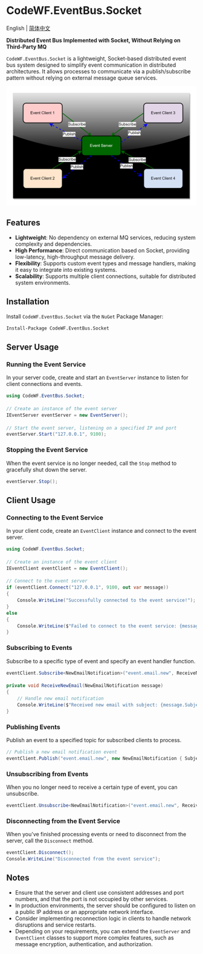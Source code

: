 # CodeWF.EventBus.Socket
English | [简体中文](README-zh_CN.md)

**Distributed Event Bus Implemented with Socket, Without Relying on Third-Party MQ**

`CodeWF.EventBus.Socket` is a lightweight, Socket-based distributed event bus system designed to simplify event communication in distributed architectures. It allows processes to communicate via a publish/subscribe pattern without relying on external message queue services.

![](doc/imgs/structure.png)

## Features

- **Lightweight**: No dependency on external MQ services, reducing system complexity and dependencies.
- **High Performance**: Direct communication based on Socket, providing low-latency, high-throughput message delivery.
- **Flexibility**: Supports custom event types and message handlers, making it easy to integrate into existing systems.
- **Scalability**: Supports multiple client connections, suitable for distributed system environments.

## Installation

Install `CodeWF.EventBus.Socket` via the `NuGet` Package Manager:

```bash
Install-Package CodeWF.EventBus.Socket
```

## Server Usage

### Running the Event Service

In your server code, create and start an `EventServer` instance to listen for client connections and events.

```csharp
using CodeWF.EventBus.Socket;

// Create an instance of the event server
IEventServer eventServer = new EventServer();

// Start the event server, listening on a specified IP and port
eventServer.Start("127.0.0.1", 9100);
```

### Stopping the Event Service

When the event service is no longer needed, call the `Stop` method to gracefully shut down the server.

```csharp
eventServer.Stop();
```

## Client Usage

### Connecting to the Event Service

In your client code, create an `EventClient` instance and connect to the event server.

```csharp
using CodeWF.EventBus.Socket;

// Create an instance of the event client
IEventClient eventClient = new EventClient();

// Connect to the event server
if (eventClient.Connect("127.0.0.1", 9100, out var message))
{
    Console.WriteLine("Successfully connected to the event service!");
}
else
{
    Console.WriteLine($"Failed to connect to the event service: {message}");
}
```

### Subscribing to Events

Subscribe to a specific type of event and specify an event handler function.

```csharp
eventClient.Subscribe<NewEmailNotification>("event.email.new", ReceiveNewEmail);

private void ReceiveNewEmail(NewEmailNotification message)
{
    // Handle new email notification
    Console.WriteLine($"Received new email with subject: {message.Subject}");
}
```

### Publishing Events

Publish an event to a specified topic for subscribed clients to process.

```csharp
// Publish a new email notification event
eventClient.Publish("event.email.new", new NewEmailNotification { Subject = "Congratulations on Winning the GitHub First Prize", Content = "We're thrilled to inform you that you've won...", SendTime = new DateTime(2024, 7, 27) });
```

### Unsubscribing from Events

When you no longer need to receive a certain type of event, you can unsubscribe.

```csharp
eventClient.Unsubscribe<NewEmailNotification>("event.email.new", ReceiveNewEmail);
```

### Disconnecting from the Event Service

When you've finished processing events or need to disconnect from the server, call the `Disconnect` method.

```csharp
eventClient.Disconnect();
Console.WriteLine("Disconnected from the event service");
```

## Notes

- Ensure that the server and client use consistent addresses and port numbers, and that the port is not occupied by other services.
- In production environments, the server should be configured to listen on a public IP address or an appropriate network interface.
- Consider implementing reconnection logic in clients to handle network disruptions and service restarts.
- Depending on your requirements, you can extend the `EventServer` and `EventClient` classes to support more complex features, such as message encryption, authentication, and authorization.